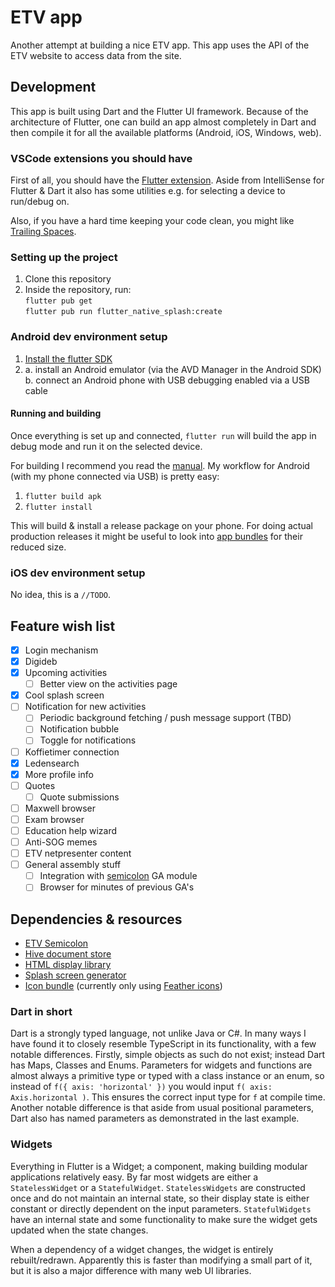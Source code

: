 # ETV app
Another attempt at building a nice ETV app. This app uses the API of the ETV website to access data from the site.

## Development
This app is built using Dart and the Flutter UI framework. Because of the architecture of Flutter, one can build an app almost completely in Dart and then compile it for all the available platforms (Android, iOS, Windows, web).

### VSCode extensions you should have
First of all, you should have the [Flutter extension]. Aside from IntelliSense for Flutter & Dart it also has some utilities e.g. for selecting a device to run/debug on.

Also, if you have a hard time keeping your code clean, you might like [Trailing Spaces].

[Flutter extension]: https://marketplace.visualstudio.com/items?itemName=Dart-Code.flutter
[Trailing Spaces]: https://marketplace.visualstudio.com/items?itemName=shardulm94.trailing-spaces

### Setting up the project
1. Clone this repository
2. Inside the repository, run:  
`flutter pub get`  
`flutter pub run flutter_native_splash:create`

### Android dev environment setup
1. [Install the flutter SDK](https://docs.flutter.dev/get-started/install)
2. a. install an Android emulator (via the AVD Manager in the Android SDK)  
   b. connect an Android phone with USB debugging enabled via a USB cable

#### Running and building
Once everything is set up and connected, `flutter run` will build the app in debug mode and run it on the selected device.

For building I recommend you read the [manual][build manual]. My workflow for Android (with my phone connected via USB) is pretty easy:

1. `flutter build apk`
2. `flutter install`

This will build & install a release package on your phone. For doing actual production releases it might be useful to look into [app bundles] for their reduced size.

### iOS dev environment setup
No idea, this is a `//TODO`.

## Feature wish list
- [x] Login mechanism
- [x] Digideb
- [x] Upcoming activities
  - [ ] Better view on the activities page
- [x] Cool splash screen
- [ ] Notification for new activities
  - [ ] Periodic background fetching / push message support (TBD)
  - [ ] Notification bubble
  - [ ] Toggle for notifications
- [ ] Koffietimer connection
- [x] Ledensearch
- [x] More profile info
- [ ] Quotes
  - [ ] Quote submissions
- [ ] Maxwell browser
- [ ] Exam browser
- [ ] Education help wizard
- [ ] Anti-SOG memes
- [ ] ETV netpresenter content
- [ ] General assembly stuff
  - [ ] Integration with [semicolon] GA module
  - [ ] Browser for minutes of previous GA's

[build manual]: https://docs.flutter.dev/deployment/android#building-the-app-for-release
[app bundles]: https://docs.flutter.dev/deployment/android#when-should-i-build-app-bundles-versus-apks
[semicolon]: https://github.com/hoco-etv/semicolon

## Dependencies & resources
* [ETV Semicolon][semicolon]
* [Hive document store](https://pub.dev/packages/hive)
* [HTML display library](https://pub.dev/packages/flutter_widget_from_html)
* [Splash screen generator](https://pub.dev/packages/flutter_native_splash)
* [Icon bundle](https://pub.dev/packages/flutter_font_icons) (currently only using [Feather icons](https://feathericons.com))

### Dart in short
Dart is a strongly typed language, not unlike Java or C#. In many ways I have found it to closely resemble TypeScript in its functionality, with a few notable differences. Firstly, simple objects as such do not exist; instead Dart has Maps, Classes and Enums. Parameters for widgets and functions are almost always a primitive type or typed with a class instance or an enum, so instead of `f({ axis: 'horizontal' })` you would input `f( axis: Axis.horizontal )`. This ensures the correct input type for `f` at compile time.
Another notable difference is that aside from usual positional parameters, Dart also has named parameters as demonstrated in the last example.

### Widgets
Everything in Flutter is a Widget; a component, making building modular applications relatively easy. By far most widgets are either a `StatelessWidget` or a `StatefulWidget`. `StatelessWidgets` are constructed once and do not maintain an internal state, so their display state is either constant or directly dependent on the input parameters. `StatefulWidgets` have an internal state and some functionality to make sure the widget gets updated when the state changes.

When a dependency of a widget changes, the widget is entirely rebuilt/redrawn. Apparently this is faster than modifying a small part of it, but it is also a major difference with many web UI libraries.
